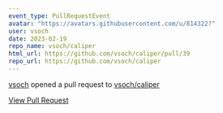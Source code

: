 ```yaml
---
event_type: PullRequestEvent
avatar: "https://avatars.githubusercontent.com/u/814322?"
user: vsoch
date: 2023-02-19
repo_name: vsoch/caliper
html_url: https://github.com/vsoch/caliper/pull/39
repo_url: https://github.com/vsoch/caliper
---
```


<a href='https://github.com/vsoch' target='_blank'>vsoch</a> opened a pull request to <a href='https://github.com/vsoch/caliper' target='_blank'>vsoch/caliper</a>

<a href='https://github.com/vsoch/caliper/pull/39' target='_blank'>View Pull Request</a>